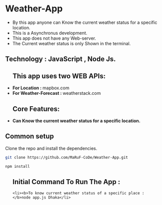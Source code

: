 # Weather-App
  * By this app anyone can Know the current weather status for a specific location.
  * This is a Asynchronus development.
  * This app does not have any Web-server.
  * The Current weather status is only Shown in the terminal.
##  Technology : JavaScript , Node Js.
<ul>
  
<h2>This app uses two WEB APIs:</h2> 
    <li><b>For Location : </b>mapbox.com</li>
    <li><b>For Weather-Forecast : </b>weatherstack.com</li>   
</ul>

<ul>
  
<h2>Core Features:</h2> 
    <li><b>Can Know the current weather status for a specific location.</b></li>    
</ul>

## Common setup

Clone the repo and install the dependencies.

```bash
git clone https://github.com/MaRuF-CoDe/Weather-App.git
```

```bash
npm install
```
<ul>
  
<h2>Initial Command To Run The App :</h2> 

    <li><b>To know current weather status of a specific place : </b>node app.js Dhaka</li>
 
</ul>

